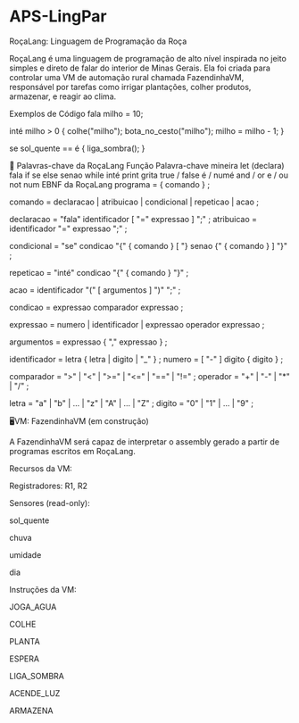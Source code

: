 # APS-LingPar


RoçaLang: Linguagem de Programação da Roça

RoçaLang é uma linguagem de programação de alto nível inspirada no jeito simples e direto de falar do interior de Minas Gerais. Ela foi criada para controlar uma VM de automação rural chamada FazendinhaVM, responsável por tarefas como irrigar plantações, colher produtos, armazenar, e reagir ao clima.

Exemplos de Código
fala milho = 10;

inté milho > 0 {
    colhe("milho");
    bota_no_cesto("milho");
    milho = milho - 1;
}

se sol_quente == é {
    liga_sombra();
}

🧠 Palavras-chave da RoçaLang
Função	Palavra-chave mineira
let (declara)	fala
if	se
else	senao
while	inté
print	grita
true / false	é / numé
and / or	e / ou
not	num
EBNF da RoçaLang
programa        = { comando } ;

comando         = declaracao
                | atribuicao
                | condicional
                | repeticao
                | acao
                ;

declaracao      = "fala" identificador [ "=" expressao ] ";" ;
atribuicao      = identificador "=" expressao ";" ;

condicional     = "se" condicao "{" { comando } [ "} senao {" { comando } ] "}" ;

repeticao       = "inté" condicao "{" { comando } "}" ;

acao            = identificador "(" [ argumentos ] ")" ";" ;

condicao        = expressao comparador expressao ;

expressao       = numero
                | identificador
                | expressao operador expressao
                ;

argumentos      = expressao { "," expressao } ;

identificador   = letra { letra | digito | "_" } ;
numero          = [ "-" ] digito { digito } ;

comparador      = ">" | "<" | ">=" | "<=" | "==" | "!=" ;
operador        = "+" | "-" | "*" | "/" ;

letra           = "a" | "b" | ... | "z" | "A" | ... | "Z" ;
digito          = "0" | "1" | ... | "9" ;

🖥VM: FazendinhaVM (em construção)

A FazendinhaVM será capaz de interpretar o assembly gerado a partir de programas escritos em RoçaLang.

Recursos da VM:

Registradores: R1, R2

Sensores (read-only):

sol_quente

chuva

umidade

dia

Instruções da VM:

JOGA_AGUA

COLHE

PLANTA

ESPERA

LIGA_SOMBRA

ACENDE_LUZ

ARMAZENA
